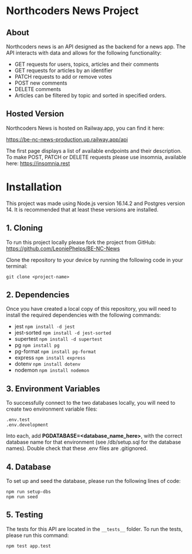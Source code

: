 # Northcoders News Project

## About

Northcoders news is an API designed as the backend for a news app. The API interacts with data and allows for the following functionality:

- GET requests for users, topics, articles and their comments
- GET requests for articles by an identifier
- PATCH requests to add or remove votes
- POST new comments
- DELETE comments
- Articles can be filtered by topic and sorted in specified orders.

## Hosted Version

Northcoders News is hosted on Railway.app, you can find it here:

https://be-nc-news-production.up.railway.app/api

The first page displays a list of available endpoints and their description.  
To make POST, PATCH or DELETE requests please use insomnia, available here: https://insomnia.rest

# Installation

This project was made using Node.js version 16.14.2 and Postgres version 14. It is recommended that at least these versions are installed.

## 1. Cloning

To run this project locally please fork the project from GitHub:
https://github.com/LeoniePhelps/BE-NC-News

Clone the repository to your device by running the following code in your terminal:

```
git clone <project-name>
```

## 2. Dependencies

Once you have created a local copy of this repository, you will need to install the required dependencies with the following commands:

- jest `npm install -d jest`
- jest-sorted `npm install -d jest-sorted`
- supertest `npm install -d supertest`
- pg `npm install pg`
- pg-format `npm install pg-format`
- express `npm install express`
- dotenv `npm install dotenv`
- nodemon `npm install nodemon`

## 3. Environment Variables

To successfully connect to the two databases locally, you will need to create two environment variable files:

```
.env.test
.env.development
```

Into each, add **PGDATABASE=<database_name_here>**, with the correct database name for that environment (see /db/setup.sql for the database names). Double check that these .env files are .gitignored.

## 4. Database

To set up and seed the database, please run the following lines of code:

```
npm run setup-dbs
npm run seed
```

## 5. Testing

The tests for this API are located in the `__tests__` folder. To run the tests, please run this command:

```
npm test app.test
```

